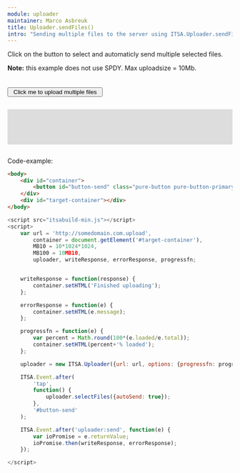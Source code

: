 ```yaml
---
module: uploader
maintainer: Marco Asbreuk
title: Uploader.sendFiles()
intro: "Sending multiple files to the server using ITSA.Uploader.sendFiles()."
---
```


<style type="text/css">
    #container {
        margin: 2em 0;
        min-height: 2em;
    }
    #container button {
        margin-top: 0.5em;
        min-width: 16em;
    }
    #target-container {
        margin: 2em 0;
        padding: 1em;
        min-height: 3.6em;
        background-color: #ddd;
    }
</style>

Click on the button to select and automaticly send multiple selected files.

**Note:** this example does not use SPDY. Max uploadsize = 10Mb.

<div id="container">
    <button id="button-send" class="pure-button pure-button-primary pure-button-bordered">Click me to upload multiple files</button>
</div>
<div id="target-container"></div>

Code-example:

```html
<body>
    <div id="container">
        <button id="button-send" class="pure-button pure-button-primary pure-button-bordered">Click me to upload multiple files</button>
    </div>
    <div id="target-container"></div>
</body>
```

```js
<script src="itsabuild-min.js"></script>
<script>
    var url = 'http://somedomain.com.upload',
        container = document.getElement('#target-container'),
        MB10 = 10*1024*1024,
        MB100 = 10MB10,
        uploader, writeResponse, errorResponse, progressfn;


    writeResponse = function(response) {
        container.setHTML('Finished uploading');
    };

    errorResponse = function(e) {
        container.setHTML(e.message);
    };

    progressfn = function(e) {
        var percent = Math.round(100*(e.loaded/e.total));
        container.setHTML(percent+'% loaded');
    };

    uploader = new ITSA.Uploader({url: url, options: {progressfn: progressfn}, maxFileSize: MB10, totalFileSize: MB100});

    ITSA.Event.after(
        'tap',
        function() {
            uploader.selectFiles({autoSend: true});
        },
        '#button-send'
    );

    ITSA.Event.after('uploader:send', function(e) {
        var ioPromise = e.returnValue;
        ioPromise.then(writeResponse, errorResponse);
    });

</script>
```

<script src="../../dist/itsabuild-min.js"></script>
<script>
    var url = 'http://newsite.matrix-wijnen.nl/procesimage',
        container = document.getElement('#target-container'),
        MB10 = 10*1024*1024,
        MB100 = 10MB10,
        uploader, writeResponse, errorResponse, progressfn;


    writeResponse = function(response) {
        container.setHTML('Finished uploading');
    };

    errorResponse = function(e) {
        container.setHTML(e.message);
    };

    progressfn = function(e) {
        var percent = Math.round(100*(e.loaded/e.total));
        container.setHTML(percent+'% loaded');
    };

    uploader = new ITSA.Uploader({url: url, options: {progressfn: progressfn}, maxFileSize: MB10, totalFileSize: MB100});

    ITSA.Event.after(
        'tap',
        function() {
            uploader.selectFiles({autoSend: true});
        },
        '#button-send'
    );

    ITSA.Event.after('uploader:send', function(e) {
        var ioPromise = e.returnValue;
        ioPromise.then(writeResponse, errorResponse);
    });

</script>
